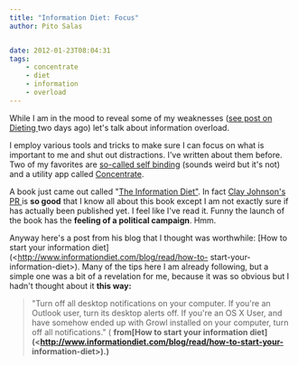 ```yaml
---
title: "Information Diet: Focus"
author: Pito Salas


date: 2012-01-23T08:04:31
tags:
    - concentrate
    - diet
    - information
    - overload
---
```




While I am in the mood to reveal some of my weaknesses ([see post on Dieting
](</imported-20111103233638/2012/1/21/secret-trick-for-losing-weight.html>)two
days ago) let's talk about information overload.

I employ various tools and tricks to make sure I can focus on what is
important to me and shut out distractions. I've written about them before. Two
of my favorites are [so-called self
binding](</imported-20111103233638/2010/10/11/do-you-procrastinate-i-do.html>)
(sounds weird but it's not) and a utility app called
[Concentrate](<http://getconcentrating.com/>).

A book just came out called "[The Information
Diet"](<http://www.amazon.com/gp/product/1449304680?ie=UTF8&tag=clayworld-20&linkCode=shr&camp=213733&creative=393185&creativeASIN=1449304680&ref_=sr_1_1&qid=1319838673&sr=8-1>).
In fact [Clay Johnson's PR
](<http://www.amazon.com/Clay-A.-Johnson/e/B005PHQHJ6/ref=ntt_athr_dp_pel_1>)is
**so good** that I know all about this book except I am not exactly sure if
has actually been published yet. I feel like I've read it. Funny the launch of
the book has the **feeling of a political campaign**. Hmm.

Anyway here's a post from his blog that I thought was worthwhile: [How to
start your information diet](<http://www.informationdiet.com/blog/read/how-to-
start-your-information-diet>). Many of the tips here I am already following,
but a simple one was a bit of a revelation for me, because it was so obvious
but I hadn't thought about it **this way:**

> "Turn off all desktop notifications on your computer. If you're an Outlook
> user, turn its desktop alerts off. If you're an OS X User, and have somehow
> ended up with Growl installed on your computer, turn off all notifications."
> ( **from[How to start your information
> diet](<http://www.informationdiet.com/blog/read/how-to-start-your-
> information-diet>).)**


